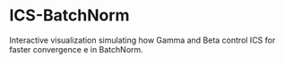 # ICS-BatchNorm
Interactive visualization simulating how Gamma and Beta control ICS for faster convergence e in BatchNorm. 
